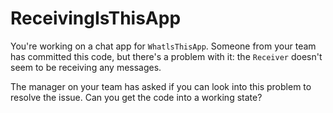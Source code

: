 # ReceivingIsThisApp

You're working on a chat app for `WhatlsThisApp`. Someone from your team has committed this code, but there's a problem with it: the `Receiver` doesn't seem to be receiving any messages.

The manager on your team has asked if you can look into this problem to resolve the issue. Can you get the code into a working state?